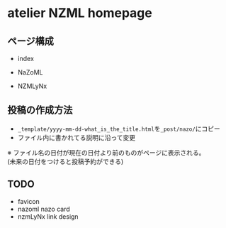 # atelier NZML homepage

## ページ構成
- index

- NaZoML

- NZMLyNx
## 投稿の作成方法
- `_template/yyyy-mm-dd-what_is_the_title.html`を`_post/nazo/`にコピー
- ファイル内に書かれてる説明に沿って変更

※ ファイル名の日付が現在の日付より前のものがページに表示される。  
(未来の日付をつけると投稿予約ができる)


## TODO
- favicon
- nazoml nazo card
- nzmLyNx link design

